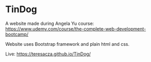 # TinDog
A website made during Angela Yu course: https://www.udemy.com/course/the-complete-web-development-bootcamp/

Website uses Bootstrap framework and plain html and css.

Live: https://teresacza.github.io/TinDog/
